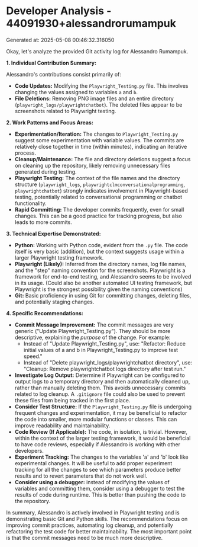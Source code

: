 # Developer Analysis - 44091930+alessandrorumampuk
Generated at: 2025-05-08 00:46:32.316050

Okay, let's analyze the provided Git activity log for Alessandro Rumampuk.

**1. Individual Contribution Summary:**

Alessandro's contributions consist primarily of:

*   **Code Updates:**  Modifying the `Playwright_Testing.py` file.  This involves changing the values assigned to variables `a` and `b`.
*   **File Deletions:** Removing PNG image files and an entire directory (`playwright_logs/playwrightchatbot`).  The deleted files appear to be screenshots related to Playwright testing.

**2. Work Patterns and Focus Areas:**

*   **Experimentation/Iteration:** The changes to `Playwright_Testing.py` suggest some experimentation with variable values. The commits are relatively close together in time (within minutes), indicating an iterative process.
*   **Cleanup/Maintenance:** The file and directory deletions suggest a focus on cleaning up the repository, likely removing unnecessary files generated during testing.
*   **Playwright Testing:** The context of the file names and the directory structure (`playwright_logs`, `playwrightclmconversationalprogramming`, `playwrightchatbot`) strongly indicates involvement in Playwright-based testing, potentially related to conversational programming or chatbot functionality.
*   **Rapid Committing:** The developer commits frequently, even for small changes. This can be a good practice for tracking progress, but also leads to more commits.

**3. Technical Expertise Demonstrated:**

*   **Python:**  Working with Python code, evident from the `.py` file. The code itself is very basic (addition), but the context suggests usage within a larger Playwright testing framework.
*   **Playwright (Likely):**  Inferred from the directory names, log file names, and the "step" naming convention for the screenshots. Playwright is a framework for end-to-end testing, and Alessandro seems to be involved in its usage.  (Could also be another automated UI testing framework, but Playwright is the strongest possibility given the naming conventions)
*   **Git:** Basic proficiency in using Git for committing changes, deleting files, and potentially staging changes.

**4. Specific Recommendations:**

*   **Commit Message Improvement:** The commit messages are very generic ("Update Playwright\_Testing.py").  They should be more descriptive, explaining the *purpose* of the change.  For example:
    *   Instead of "Update Playwright\_Testing.py", use: "Refactor: Reduce initial values of a and b in Playwright\_Testing.py to improve test speed."
    *   Instead of "Delete playwright\_logs/playwrightchatbot directory", use: "Cleanup: Remove playwrightchatbot logs directory after test run."
*   **Investigate Log Output:** Determine if Playwright can be configured to output logs to a temporary directory and then automatically cleaned up, rather than manually deleting them.  This avoids unnecessary commits related to log cleanup.  A `.gitignore` file could also be used to prevent these files from being tracked in the first place.
*   **Consider Test Structure:** If the `Playwright_Testing.py` file is undergoing frequent changes and experimentation, it may be beneficial to refactor the code into smaller, more modular functions or classes. This can improve readability and maintainability.
*   **Code Review (If Applicable):** The code, in isolation, is trivial. However, within the context of the larger testing framework, it would be beneficial to have code reviews, especially if Alessandro is working with other developers.
*   **Experiment Tracking:** The changes to the variables 'a' and 'b' look like experimental changes. It will be useful to add proper experiment tracking for all the changes to see which parameters produce better results and to revert parameters that do not work well.
*   **Consider using a debugger:** instead of modifying the values of variables and committing them, consider using a debugger to test the results of code during runtime. This is better than pushing the code to the repository.

In summary, Alessandro is actively involved in Playwright testing and is demonstrating basic Git and Python skills.  The recommendations focus on improving commit practices, automating log cleanup, and potentially refactoring the test code for better maintainability. The most important point is that the commit messages need to be much more descriptive.
